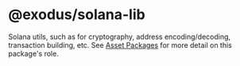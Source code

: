 # @exodus/solana-lib

Solana utils, such as for cryptography, address encoding/decoding, transaction building, etc. See [Asset Packages](../../docs/asset-packages.md) for more detail on this package's role.
